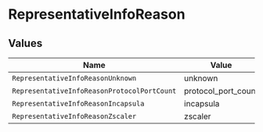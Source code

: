 # RepresentativeInfoReason


## Values

| Name                                        | Value                                       |
| ------------------------------------------- | ------------------------------------------- |
| `RepresentativeInfoReasonUnknown`           | unknown                                     |
| `RepresentativeInfoReasonProtocolPortCount` | protocol_port_count                         |
| `RepresentativeInfoReasonIncapsula`         | incapsula                                   |
| `RepresentativeInfoReasonZscaler`           | zscaler                                     |